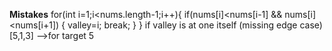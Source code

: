 **Mistakes**
for(int i=1;i<nums.length-1;i++){
if(nums[i]<nums[i-1] && nums[i]<nums[i+1])
{
valley=i;
break;
}
}
if valley is at one itself (missing edge case)
[5,1,3] -->for target 5
​